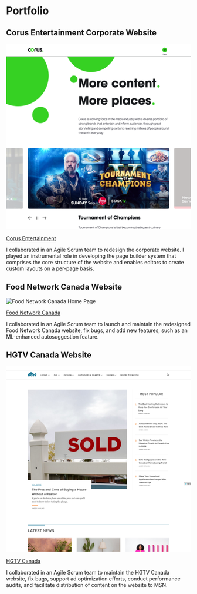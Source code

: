 # Portfolio

## Corus Entertainment Corporate Website

![Corus Entertainment Home Page](/assets/portfolio/corus-entertainment-corporate-website/2024-07-22-corus-entertainment-home-desktop-square.png)

[Corus Entertainment](https://www.corusent.com/)

I collaborated in an Agile Scrum team to redesign the corporate website. I played an instrumental role in developing the page builder system that comprises the core structure of the website and enables editors to create custom layouts on a per-page basis.

## Food Network Canada Website

![Food Network Canada Home Page](/assets/portfolio/food-network-canada-website/2024-07-22-food-network-canada-home-desktop-square.png)

[Food Network Canada](https://www.foodnetwork.ca/)

I collaborated in an Agile Scrum team to launch and maintain the redesigned Food Network Canada website, fix bugs, and add new features, such as an ML-enhanced autosuggestion feature.

## HGTV Canada Website

![HGTV Canada Home Page](/assets/portfolio/hgtv-canada-website/2024-07-22-hgtv-canada-home-desktop-square.png)

[HGTV Canada](https://www.hgtv.ca/)

I collaborated in an Agile Scrum team to maintain the HGTV Canada website, fix bugs, support ad optimization efforts, conduct performance audits, and facilitate distribution of content on the website to MSN.
